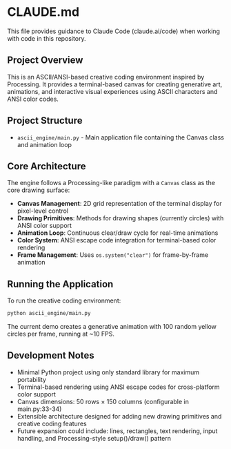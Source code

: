 # CLAUDE.md

This file provides guidance to Claude Code (claude.ai/code) when working with code in this repository.

## Project Overview

This is an ASCII/ANSI-based creative coding environment inspired by Processing. It provides a terminal-based canvas for creating generative art, animations, and interactive visual experiences using ASCII characters and ANSI color codes.

## Project Structure

- `ascii_engine/main.py` - Main application file containing the Canvas class and animation loop

## Core Architecture

The engine follows a Processing-like paradigm with a `Canvas` class as the core drawing surface:
- **Canvas Management**: 2D grid representation of the terminal display for pixel-level control
- **Drawing Primitives**: Methods for drawing shapes (currently circles) with ANSI color support
- **Animation Loop**: Continuous clear/draw cycle for real-time animations
- **Color System**: ANSI escape code integration for terminal-based color rendering
- **Frame Management**: Uses `os.system("clear")` for frame-by-frame animation

## Running the Application

To run the creative coding environment:
```bash
python ascii_engine/main.py
```

The current demo creates a generative animation with 100 random yellow circles per frame, running at ~10 FPS.

## Development Notes

- Minimal Python project using only standard library for maximum portability
- Terminal-based rendering using ANSI escape codes for cross-platform color support
- Canvas dimensions: 50 rows × 150 columns (configurable in main.py:33-34)
- Extensible architecture designed for adding new drawing primitives and creative coding features
- Future expansion could include: lines, rectangles, text rendering, input handling, and Processing-style setup()/draw() pattern